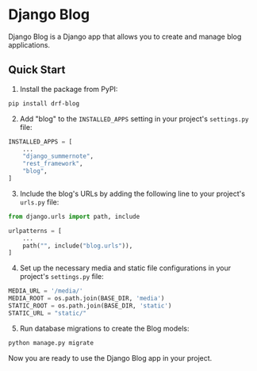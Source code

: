 # Django Blog

Django Blog is a Django app that allows you to create and manage blog applications.

## Quick Start

1. Install the package from PyPI:

```bash
pip install drf-blog
```

2. Add "blog" to the `INSTALLED_APPS` setting in your project's `settings.py` file:

```python
INSTALLED_APPS = [
    ...
    "django_summernote",
    "rest_framework",
    "blog",
]
```


3. Include the blog's URLs by adding the following line to your project's `urls.py` file:

```python
from django.urls import path, include

urlpatterns = [
    ...
    path("", include("blog.urls")),
]
```

4. Set up the necessary media and static file configurations in your project's `settings.py` file:

```python
MEDIA_URL = '/media/'
MEDIA_ROOT = os.path.join(BASE_DIR, 'media')
STATIC_ROOT = os.path.join(BASE_DIR, 'static')
STATIC_URL = "static/"
```

5. Run database migrations to create the Blog models:

```bash
python manage.py migrate
```

Now you are ready to use the Django Blog app in your project.
